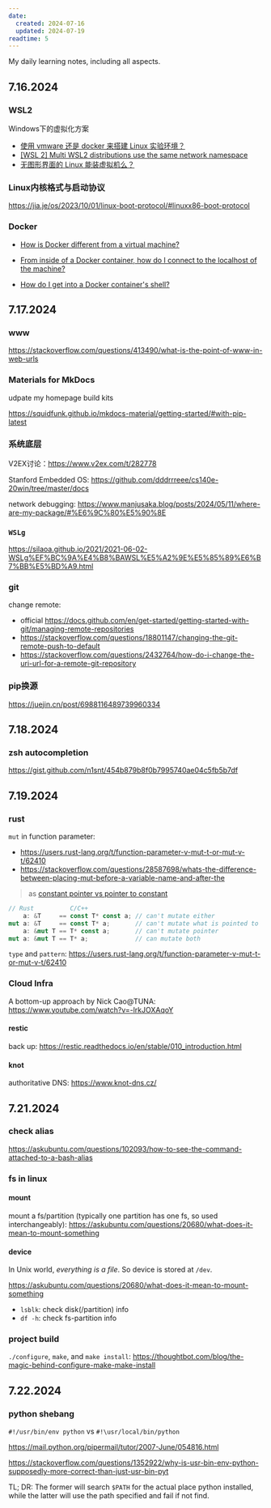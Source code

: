 ```yaml
---
date:
  created: 2024-07-16
  updated: 2024-07-19
readtime: 5
---
```


My daily learning notes, including all aspects.
<!-- more -->

## 7.16.2024

### WSL2

Windows下的虚拟化方案

- [使用 vmware 还是 docker 来搭建 Linux 实验环境？](https://www.v2ex.com/t/812956)
- [[WSL 2] Multi WSL2 distributions use the same network namespace](https://github.com/microsoft/WSL/issues/4304)
- [无图形界面的 Linux 能装虚拟机么？](https://www.v2ex.com/t/142002)



### Linux内核格式与启动协议

https://jia.je/os/2023/10/01/linux-boot-protocol/#linuxx86-boot-protocol



### Docker

- [How is Docker different from a virtual machine?](https://stackoverflow.com/questions/16047306/how-is-docker-different-from-a-virtual-machine)

- [From inside of a Docker container, how do I connect to the localhost of the machine?](https://stackoverflow.com/questions/24319662/from-inside-of-a-docker-container-how-do-i-connect-to-the-localhost-of-the-mach)

- [How do I get into a Docker container's shell?](https://stackoverflow.com/questions/30172605/how-do-i-get-into-a-docker-containers-shell)




## 7.17.2024

### www

https://stackoverflow.com/questions/413490/what-is-the-point-of-www-in-web-urls



### Materials for MkDocs

udpate my homepage build kits

https://squidfunk.github.io/mkdocs-material/getting-started/#with-pip-latest



### 系统底层

V2EX讨论：https://www.v2ex.com/t/282778

Stanford Embedded OS: https://github.com/dddrrreee/cs140e-20win/tree/master/docs

network debugging: https://www.manjusaka.blog/posts/2024/05/11/where-are-my-package/#%E6%9C%80%E5%90%8E



### `WSLg`

https://silaoa.github.io/2021/2021-06-02-WSLg%EF%BC%9A%E4%B8%BAWSL%E5%A2%9E%E5%85%89%E6%B7%BB%E5%BD%A9.html



### git

change remote:

- official https://docs.github.com/en/get-started/getting-started-with-git/managing-remote-repositories
- https://stackoverflow.com/questions/18801147/changing-the-git-remote-push-to-default
- https://stackoverflow.com/questions/2432764/how-do-i-change-the-uri-url-for-a-remote-git-repository



### pip换源

https://juejin.cn/post/6988116489739960334



## 7.18.2024

### zsh autocompletion

https://gist.github.com/n1snt/454b879b8f0b7995740ae04c5fb5b7df



## 7.19.2024

### rust

`mut` in function parameter: 

- https://users.rust-lang.org/t/function-parameter-v-mut-t-or-mut-v-t/62410
- https://stackoverflow.com/questions/28587698/whats-the-difference-between-placing-mut-before-a-variable-name-and-after-the

> as [constant pointer vs pointer to constant](https://stackoverflow.com/questions/21476869/constant-pointer-vs-pointer-to-constant)

```rust
// Rust          C/C++
    a: &T     == const T* const a; // can't mutate either
mut a: &T     == const T* a;       // can't mutate what is pointed to
    a: &mut T == T* const a;       // can't mutate pointer
mut a: &mut T == T* a;             // can mutate both
```



`type` and `pattern`: https://users.rust-lang.org/t/function-parameter-v-mut-t-or-mut-v-t/62410



### Cloud Infra

A bottom-up approach by Nick Cao@TUNA: https://www.youtube.com/watch?v=-lrkJOXAqoY

#### restic

back up: https://restic.readthedocs.io/en/stable/010_introduction.html

#### knot

authoritative DNS: https://www.knot-dns.cz/



## 7.21.2024

### check alias

https://askubuntu.com/questions/102093/how-to-see-the-command-attached-to-a-bash-alias



### fs in linux

#### mount

mount a fs/partition (typically one partition has one fs, so used interchangeably): https://askubuntu.com/questions/20680/what-does-it-mean-to-mount-something

#### device

In Unix world, *everything is a file*. So device is stored at `/dev`.

https://askubuntu.com/questions/20680/what-does-it-mean-to-mount-something

- `lsblk`: check disk(/partition) info
- `df -h`: check fs-partition info



### project build

`./configure`, `make`, and `make install`: https://thoughtbot.com/blog/the-magic-behind-configure-make-make-install



## 7.22.2024

### python shebang

`#!/usr/bin/env python` vs `#!\usr/local/bin/python`

https://mail.python.org/pipermail/tutor/2007-June/054816.html

https://stackoverflow.com/questions/1352922/why-is-usr-bin-env-python-supposedly-more-correct-than-just-usr-bin-pyt

TL; DR: The former will search `$PATH` for the actual place python installed, while the latter will use the path specified and fail if not find.



